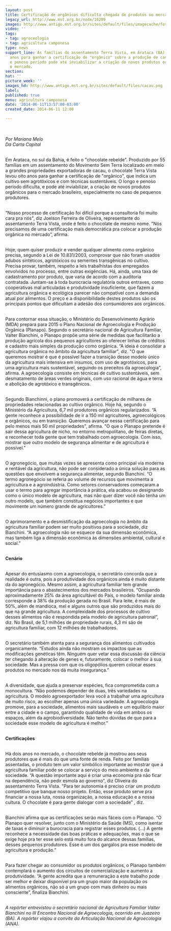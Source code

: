 ```yaml
---
layout: post
title: Certificação de orgânicos dificulta chegada de produtos no mercado
legacy_url: http://www.mst.org.br/node/16209
images: http://www.antigo.mst.org.br/sites/default/files/imagecache/foto_destaque/cacau.png
video: ''
tags:
- tag: agroceologia
- tag: agricultura camponesa
type: news
support_line: As famílias do assentamento Terra Vista, em Arataca (BA), levaram oito
  anos para ganhar a certificação de "orgânico" sobre a produção de cacau. O longo
  e penoso período pode até inviabilizar a criação de novos produtos orgânicos para
  o mercado.
section: 
hat: ''
picture_week: ''
images_hd: http://www.antigo.mst.org.br/sites/default/files/cacau.png
label: 
published: true
menu: agricultura camponesa
date: '2014-06-11T13:57:00-03:00'
created_date: 2014-06-11 12:00

---
```

<p><img style="margin: 10px;" src="http://www.antigo.mst.org.br/sites/default/files/cacau.png" alt=""></p><p><em>Por Mariana Melo<br>Da Carta Capital</em></p><p><br>Em Arataca, no sul da Bahia, é feito o "chocolate rebelde". Produzido por 55 famílias em um assentamento do Movimento Sem Terra localizado em meio a grandes propriedades exportadoras de cacau, o chocolate Terra Vista levou oito anos para ganhar a certificação de "orgânico", que indica um cultivo sem agrotóxicos e com técnicas sustentáveis. O longo e penoso período dificulta, e pode até inviabilizar, a criação de novos produtos orgânicos para o mercado brasileiro, especialmente no caso de pequenos produtores.</p><p><br>“Nosso processo de certificação foi difícil porque a consultoria foi muito cara pra nós", diz Joelson Ferreira de Oliveira, representante do assentamento Terra Vista, onde é feito o chocolate de mesmo nome. "Nós precisamos de uma certificação mais democrática pra colocar a produção orgânica no mercado”, afirma.</p><p><br>Hoje, quem quiser produzir e vender qualquer alimento como orgânico precisa, segundo a Lei de 10.831/2003, comprovar que não foram usados adubos sintéticos, agrotóxicos ou sementes transgênicas no cultivo. Precisa provar, também, respeito a leis trabalhistas dos empregados envolvidos no processo, entre outras exigências. Há, ainda, uma taxa de cadastramento por produto, que varia de acordo com a auditoria contratada. Juntam-se à toda burocracia regulatória outros entraves, como cooperativas mal articuladas e produtividade insuficiente, que fazem a agricultura orgânica e ecológica parecer não compatível com a demanda atual por alimentos. O preço e a disponibilidade destes produtos são os principais pontos que dificultam a adesão dos consumidores aos orgânicos.</p><p><br>Para contornar essa situação, o Ministério do Desenvolvimento Agrário (MDA) prepara para 2015 o Plano Nacional de Agroecologia e Produção Orgânica (Planapo). Segundo o secretário nacional de Agricultura Familiar, Valter Bianchini, o Planapo propõe uma série de medidas que facilitarão a produção agrícola dos pequenos agricultores ao oferecer linhas de créditos e cadastro mais simples da produção como orgânica. “A ideia é consolidar a agricultura orgânica no âmbito da agricultura familiar", diz. "O que queremos mostrar é que é possível fazer a transição desse modelo único da agricultura mais intensiva em insumos, com uso de agrotóxicos, para uma agricultura mais sustentável, seguindo os preceitos da agroecologia”, afirma. A agroecologia consiste em técnicas de cultivo sustentáveis, sem desmatamento de áreas verdes originais, com uso racional de água e terra e abolição de agrotóxico e transgênicos.</p><p><br>Segundo Bianchinni, o plano promoverá a certificação de milhares de propriedades relacionadas ao cultivo orgânico. Hoje há, segundo o Ministério da Agricultura, 6,7 mil produtores orgânicos regularizados. “A gente reconhece a possibilidade de ir a 150 mil agricultores, agroecológicos e orgânicos, ou em transição. Queremos avançar nessa certificação para pelo menos mais 50 mil propriedades", afirma. "O que o Planapo pretende é sair dessa agricultura de nicho, no entorno metropolitano, de feiras diretas, e reconhecer toda gente que tem trabalhado com agroecologia. Com isso, mostrar que outro modelo de segurança alimentar e de agricultura é possível.”</p><p><br>O agronegócio, que muitas vezes se apresenta como principal via moderna e rentável da agricultura, não pode ser considerado a única solução para as questões que envolvem a segurança alimentar, segundo Bianchini. “O termo agronegócio se referia ao volume de recursos que movimenta a agricultura e a agroindústria. Como setores conservadores começaram a usar o termo para agregar importância à prática, ela acabou se designando como o único modelo de agricultura, mas não quer dizer você não tenha um outro modelo, que também constitua negócios importantes e que movimente um número grande de agricultores.”</p><p><br>O aprimoramento e a desmistificação da agroecologia no âmbito da agricultura familiar podem ser muito positivos para a sociedade, diz Bianchini. “A agroecologia não se esquece da sua dimensão econômica, mas também liga a dimensão econômica às dimensões ambiental, cultural e social.”</p><p><br><strong>Cenário</strong></p><p><br>Apesar do entusiasmo com a agroecologia, o secretário concorda que a realidade é outra, pois a produtividade dos orgânicos ainda é muito distante da do agronegócio. Mesmo assim, a agricultura familiar tem grande importância para o abastecimentos dos mercados brasileiros. “Ocupando aproximadamente 25% da área agricultável do País, o modelo familiar ainda corresponde a 38% da produção gerada no Brasil. Para leite, é mais de 50%, além de mandioca, mel e alguns outros que são produzidos mais do que na grande agricultura. A complexidade dos processos de cultivo desses alimentos não é respondida pela modelo de agricultura patronal”, diz. No Brasil, de 5,1 milhões de propriedade rurais, 4,3 mi são de agricultura familiar, com 12 milhões de trabalhadores.</p><p><br>O secretário também atenta para a segurança dos alimentos cultivados organicamente. “Estudos ainda não mostram os impactos que as modificações genéticas têm. Ninguém quer vetar essa discussão da ciência ter chegando à alteração de genes e, futuramente, colocar o melhor à sua sociedade. Mas a pressa com que os oligopólios querem colocar esses produtos no mercado nos dá muita insegurança.”</p><p><br>A diversidade, que ajuda a preservar espécies, fica comprometida com a monocultura. “Não podemos depender de duas, três variedades na agricultura. O modelo agroexportador leva você a trabalhar uma agricultura de muito risco, ao escolher apenas uma única variedade. A agroecologia promove, para a sociedade, alimentos mais saudáveis e um equilíbrio maior entre a cidade e o campo, garantindo qualidade de vida em ambos os espaços, além da agrobiodiversidade. Não tenho dúvidas de que para a sociedade esse modelo de agricultura é melhor.”</p><p><strong><br>Certificações</strong></p><p><br>Há dois anos no mercado, o chocolate rebelde já mostrou aos seus produtores que é mais do que uma fonte de renda. Feito por famílias assentadas, o produto tem um valor simbólico importante ao mostrar que a agricultura familiar pode se colocar a serviço do meio ambiente e da sociedade. “A questão importante aqui é criar uma economia pra não ficar na dependência, não pedir esmola ao governo", diz Oliveira do assentamento Terra Vista. "Para ter autonomia é preciso criar um produto competitivo que banque nosso projeto. Então, esse produto serve pra financiar a nossa luta, nossa organização, a nossa educação e a nossa cultura. O chocolate é para gente dialogar com a sociedade” , diz.</p><p><br>Bianchini afirma que as certificações serão mais fáceis com o Planapo. “O Planapo quer resolver, junto com o Ministério da Saúde (MS), como isentar de taxas e diminuir a burocracia para registrar esses produtos. (...) A gente reconhece a necessidade das boas práticas e adequações, mas o que se exige hoje pra ter esse selo está muito fora do alcance dessas famílias, desses pequenos produtores. Esse é um dos gargalos pra esse modelo de agricultura e produção.”</p><p><br>Para fazer chegar ao consumidor os produtos orgânicos, o Planapo também contemplará o aumento dos circuitos de comercialização e aumento a produtividade. “A gente acredita que a remuneração a este trabalho pode ser melhor e deixar disponível pra um grupo maior da população os alimentos orgânicos, não só a um grupo com mais dinheiro ou mais consciente”, finaliza Bianchini.</p><p><br><em>A repórter entrevistou o secretário nacional de Agricultura Familiar Valter Bianchini no III Encontro Nacional de Agroecologia, ocorrido em Juazeiro (BA). A repórter viajou a convite da Articulação Nacional de Agroecologia (ANA).</em></p><div>&nbsp;</div>
